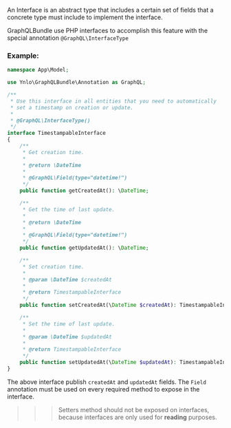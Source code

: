 An Interface is an abstract type that includes a certain 
set of fields that a concrete type must include to implement the interface.

GraphQLBundle use PHP interfaces to accomplish 
this feature with the special annotation `@GraphQL\InterfaceType`

### Example:
````php
namespace App\Model;

use Ynlo\GraphQLBundle\Annotation as GraphQL;

/**
 * Use this interface in all entities that you need to automatically
 * set a timestamp on creation or update.
 *
 * @GraphQL\InterfaceType()
 */
interface TimestampableInterface
{
    /**
     * Get creation time.
     *
     * @return \DateTime
     *
     * @GraphQL\Field(type="datetime!")
     */
    public function getCreatedAt(): \DateTime;

    /**
     * Get the time of last update.
     *
     * @return \DateTime
     *
     * @GraphQL\Field(type="datetime!")
     */
    public function getUpdatedAt(): \DateTime;

    /**
     * Set creation time.
     *
     * @param \DateTime $createdAt
     *
     * @return TimestampableInterface
     */
    public function setCreatedAt(\DateTime $createdAt): TimestampableInterface;

    /**
     * Set the time of last update.
     *
     * @param \DateTime $updatedAt
     *
     * @return TimestampableInterface
     */
    public function setUpdatedAt(\DateTime $updatedAt): TimestampableInterface;
}
````
The above interface publish `createdAt` and `updatedAt` fields. 
The `Field` annotation must be used on every required method to expose in the interface.

>>> Setters method should not be exposed on interfaces, because interfaces are only used for **reading** purposes.